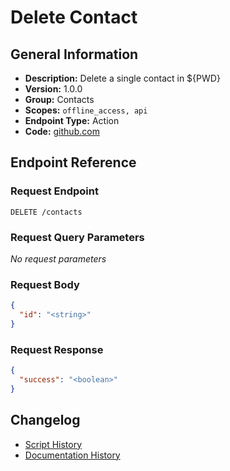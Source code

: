 <!-- BEGIN GENERATED CONTENT -->
# Delete Contact

## General Information

- **Description:** Delete a single contact in ${PWD}
- **Version:** 1.0.0
- **Group:** Contacts
- **Scopes:** `offline_access, api`
- **Endpoint Type:** Action
- **Code:** [github.com](https://github.com/NangoHQ/integration-templates/tree/main/integrations/salesforce/actions/delete-contact.ts)


## Endpoint Reference

### Request Endpoint

`DELETE /contacts`

### Request Query Parameters

_No request parameters_

### Request Body

```json
{
  "id": "<string>"
}
```

### Request Response

```json
{
  "success": "<boolean>"
}
```

## Changelog

- [Script History](https://github.com/NangoHQ/integration-templates/commits/main/integrations/salesforce/actions/delete-contact.ts)
- [Documentation History](https://github.com/NangoHQ/integration-templates/commits/main/integrations/salesforce/actions/delete-contact.md)

<!-- END  GENERATED CONTENT -->

